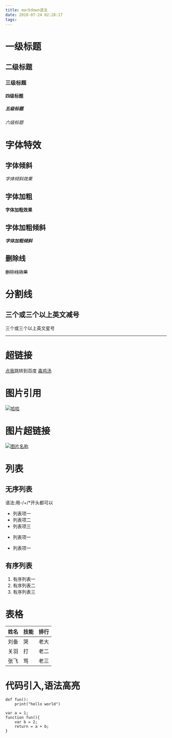 ```yaml
---
title: markdown语法
date: 2018-07-24 02:28:17
tags:
---
```

# 一级标题
## 二级标题
### 三级标题
#### 四级标题
##### 五级标题
###### 六级标题
# 字体特效
## 字体倾斜
*字体倾斜效果*
## 字体加粗
**字体加粗效果**
## 字体加粗倾斜
***字体加粗倾斜***
## 删除线
~~删除线效果~~
# 分割线
三个或三个以上英文减号
---
三个或三个以上英文星号
***
# 超链接
[点我](http://www.baidu.com)跳转到百度
[毒鸡汤](http://127.0.0.1:4000/2018/07/23/%E4%BB%8A%E6%97%A5%E6%AF%92%E9%B8%A1%E6%B1%A4/)
# 图片引用
[![哈哈](http://i-3.qqxzb.com/2018/6/23/bc307ae0-2ae5-446e-8900-d3d09b8817b7.gif)](http://www.baidu.com)
# 图片超链接
[![图片名称](图片地址)](超链接地址)
# 列表
## 无序列表
语法:用-/+/*开头都可以
- 列表项一
- 列表项二
- 列表项三
+ 列表项一
* 列表项一
## 有序列表
1. 有序列表一
2. 有序列表二
3. 有序列表三
# 表格

姓名|技能|排行
-|-|-
刘备|哭|老大
关羽|打|老二
张飞|骂|老三

# 代码引入,语法高亮
```
def fun():
    print("hello world")
```
```
var a = 1;
function fun(){
    var b = 2;
    return = a + b;
}
```